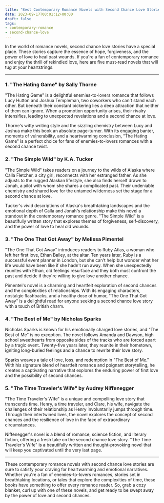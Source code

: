 ```yaml
---
title: "Best Contemporary Romance Novels with Second Chance Love Stories"
date: 2023-09-17T00:01:12+00:00
draft: false
tags:
- contemporary-romance
- second-chance-love
---
```


In the world of romance novels, second chance love stories have a special place. These stories capture the essence of hope, forgiveness, and the power of love to heal past wounds. If you're a fan of contemporary romance and enjoy the thrill of rekindled love, here are five must-read novels that will tug at your heartstrings.

---

### 1. "The Hating Game" by Sally Thorne

"The Hating Game" is a delightful enemies-to-lovers romance that follows Lucy Hutton and Joshua Templeman, two coworkers who can't stand each other. But beneath their constant bickering lies a deep attraction that neither of them can ignore. When a promotion opportunity arises, their rivalry intensifies, leading to unexpected revelations and a second chance at love.

Thorne's witty writing style and the sizzling chemistry between Lucy and Joshua make this book an absolute page-turner. With its engaging banter, moments of vulnerability, and a heartwarming conclusion, "The Hating Game" is a perfect choice for fans of enemies-to-lovers romances with a second chance twist.

### 2. "The Simple Wild" by K.A. Tucker

"The Simple Wild" takes readers on a journey to the wilds of Alaska where Calla Fletcher, a city girl, reconnects with her estranged father. As she adjusts to the rugged Alaskan lifestyle, she also finds herself drawn to Jonah, a pilot with whom she shares a complicated past. Their undeniable chemistry and shared love for the untamed wilderness set the stage for a second chance at love.

Tucker's vivid descriptions of Alaska's breathtaking landscapes and the emotional depth of Calla and Jonah's relationship make this novel a standout in the contemporary romance genre. "The Simple Wild" is a beautifully written story that explores themes of forgiveness, self-discovery, and the power of love to heal old wounds.

### 3. "The One That Got Away" by Melissa Pimentel

"The One That Got Away" introduces readers to Ruby Atlas, a woman who left her first love, Ethan Bailey, at the altar. Ten years later, Ruby is a successful event planner in London, but she can't help but wonder what her life would have been like if she hadn't run away. When she unexpectedly reunites with Ethan, old feelings resurface and they both must confront the past and decide if they're willing to give love another chance.

Pimentel's novel is a charming and heartfelt exploration of second chances and the complexities of relationships. With its engaging characters, nostalgic flashbacks, and a healthy dose of humor, "The One That Got Away" is a delightful read for anyone seeking a second chance love story with a touch of British charm.

### 4. "The Best of Me" by Nicholas Sparks

Nicholas Sparks is known for his emotionally charged love stories, and "The Best of Me" is no exception. The novel follows Amanda and Dawson, high school sweethearts from opposite sides of the tracks who are forced apart by a tragic event. Twenty-five years later, they reunite in their hometown, igniting long-buried feelings and a chance to rewrite their love story.

Sparks weaves a tale of love, loss, and redemption in "The Best of Me." With his signature blend of heartfelt romance and poignant storytelling, he creates a captivating narrative that explores the enduring power of first love and the possibility of second chances.

### 5. "The Time Traveler's Wife" by Audrey Niffenegger

"The Time Traveler's Wife" is a unique and compelling love story that transcends time. Henry, a time traveler, and Clare, his wife, navigate the challenges of their relationship as Henry involuntarily jumps through time. Through their intertwined lives, the novel explores the concept of second chances and the resilience of love in the face of extraordinary circumstances.

Niffenegger's novel is a blend of romance, science fiction, and literary fiction, offering a fresh take on the second chance love story. "The Time Traveler's Wife" is a beautifully written and thought-provoking novel that will keep you captivated until the very last page.

---

These contemporary romance novels with second chance love stories are sure to satisfy your craving for heartwarming and emotional narratives. Whether you're a fan of enemies-to-lovers romances, stories set in breathtaking locations, or tales that explore the complexities of time, these books have something to offer every romance reader. So, grab a cozy blanket, curl up with one of these novels, and get ready to be swept away by the power of love and second chances.